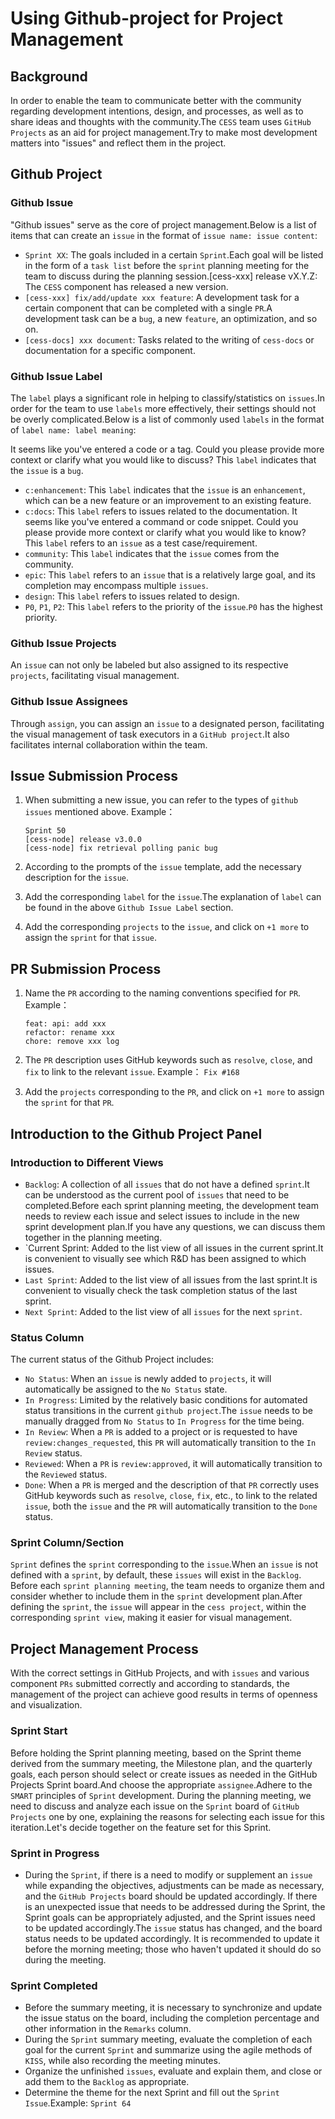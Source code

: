 # Using Github-project for Project Management

## Background

In order to enable the team to communicate better with the community regarding development intentions, design, and processes, as well as to share ideas and thoughts with the community.The `CESS` team uses `GitHub Projects` as an aid for project management.Try to make most development matters into "issues" and reflect them in the project.

## Github Project

### Github Issue

"Github issues" serve as the core of project management.Below is a list of items that can create an `issue` in the format of `issue name: issue content`:

- `Sprint XX`: The goals included in a certain `Sprint`.Each goal will be listed in the form of a `task list` before the `sprint` planning meeting for the team to discuss during the planning session.[cess-xxx] release vX.Y.Z: The `CESS` component has released a new version.
- `[cess-xxx] fix/add/update xxx feature`: A development task for a certain component that can be completed with a single `PR`.A development task can be a `bug`, a new `feature`, an optimization, and so on.
- `[cess-docs] xxx document`: Tasks related to the writing of `cess-docs` or documentation for a specific component.

### Github Issue Label

The `label` plays a significant role in helping to classify/statistics on `issues`.In order for the team to use `labels` more effectively, their settings should not be overly complicated.Below is a list of commonly used `labels` in the format of `label name: label meaning`:

It seems like you've entered a code or a tag. Could you please provide more context or clarify what you would like to discuss? This `label` indicates that the `issue` is a `bug`.

- `c:enhancement`: This `label` indicates that the `issue` is an `enhancement`, which can be a new feature or an improvement to an existing feature.
- `c:docs`: This `label` refers to issues related to the documentation.
It seems like you've entered a command or code snippet. Could you please provide more context or clarify what you would like to know? This `label` refers to an `issue` as a test case/requirement.
- `community`: This `label` indicates that the `issue` comes from the community.
- `epic`: This `label` refers to an `issue` that is a relatively large goal, and its completion may encompass multiple `issues`.
- `design`: This `label` refers to issues related to design.
- `P0`, `P1`, `P2`: This `label` refers to the priority of the `issue`.`P0` has the highest priority.

### Github Issue Projects

An `issue` can not only be labeled but also assigned to its respective `projects`, facilitating visual management.

### Github Issue Assignees

Through `assign`, you can assign an `issue` to a designated person, facilitating the visual management of task executors in a `GitHub project`.It also facilitates internal collaboration within the team.

## Issue Submission Process

1. When submitting a new issue, you can refer to the types of `github issues` mentioned above. Example：

    ```plain text
    Sprint 50
    [cess-node] release v3.0.0
    [cess-node] fix retrieval polling panic bug
    ```

2. According to the prompts of the `issue` template, add the necessary description for the `issue`.
3. Add the corresponding `label` for the `issue`.The explanation of `label` can be found in the above `Github Issue Label` section.
4. Add the corresponding `projects` to the `issue`, and click on `+1 more` to assign the `sprint` for that `issue`.

## PR Submission Process

1. Name the `PR` according to the naming conventions specified for `PR`. Example：

    ```plain text
    feat: api: add xxx
    refactor: rename xxx
    chore: remove xxx log
    ```

2. The `PR` description uses GitHub keywords such as `resolve`, `close`, and `fix` to link to the relevant `issue`. Example： `Fix #168`

3. Add the `projects` corresponding to the `PR`, and click on `+1 more` to assign the `sprint` for that `PR`.

## Introduction to the Github Project Panel

### Introduction to Different Views

- `Backlog`: A collection of all `issues` that do not have a defined `sprint`.It can be understood as the current pool of `issues` that need to be completed.Before each sprint planning meeting, the development team needs to review each issue and select issues to include in the new sprint development plan.If you have any questions, we can discuss them together in the planning meeting.
- `Current Sprint: Added to the list view of all issues in the current sprint.It is convenient to visually see which R&D has been assigned to which issues.
- `Last Sprint`: Added to the list view of all issues from the last sprint.It is convenient to visually check the task completion status of the last sprint.
- `Next Sprint`: Added to the list view of all `issues` for the next `sprint`.

### Status Column

The current status of the Github Project includes:

- `No Status`: When an `issue` is newly added to `projects`, it will automatically be assigned to the `No Status` state.
- `In Progress`: Limited by the relatively basic conditions for automated status transitions in the current `github project`.The `issue` needs to be manually dragged from `No Status` to `In Progress` for the time being.
- `In Review`: When a `PR` is added to a project or is requested to have `review:changes_requested`, this `PR` will automatically transition to the `In Review` status.
- `Reviewed`: When a `PR` is `review:approved`, it will automatically transition to the `Reviewed` status.
- `Done`: When a `PR` is merged and the description of that `PR` correctly uses GitHub keywords such as `resolve`, `close`, `fix`, etc., to link to the related `issue`, both the `issue` and the `PR` will automatically transition to the `Done` status.

### Sprint Column/Section

`Sprint` defines the `sprint` corresponding to the `issue`.When an `issue` is not defined with a `sprint`, by default, these `issues` will exist in the `Backlog`. Before each `sprint planning meeting`, the team needs to organize them and consider whether to include them in the `sprint` development plan.After defining the `sprint`, the `issue` will appear in the `cess project`, within the corresponding `sprint view`, making it easier for visual management.

## Project Management Process

With the correct settings in GitHub Projects, and with `issues` and various component `PRs` submitted correctly and according to standards, the management of the project can achieve good results in terms of openness and visualization.

### Sprint Start

Before holding the Sprint planning meeting, based on the Sprint theme derived from the summary meeting, the Milestone plan, and the quarterly goals, each person should select or create issues as needed in the GitHub Projects Sprint board.And choose the appropriate `assignee`.Adhere to the `SMART` principles of `Sprint` development.
During the planning meeting, we need to discuss and analyze each issue on the `Sprint` board of `GitHub Projects` one by one, explaining the reasons for selecting each issue for this iteration.Let's decide together on the feature set for this Sprint.

### Sprint in Progress

- During the `Sprint`, if there is a need to modify or supplement an `issue` while expanding the objectives, adjustments can be made as necessary, and the `GitHub Projects` board should be updated accordingly.
If there is an unexpected issue that needs to be addressed during the Sprint, the Sprint goals can be appropriately adjusted, and the Sprint issues need to be updated accordingly.The `issue` status has changed, and the board status needs to be updated accordingly. It is recommended to update it before the morning meeting; those who haven't updated it should do so during the meeting.

### Sprint Completed

- Before the summary meeting, it is necessary to synchronize and update the issue status on the board, including the completion percentage and other information in the `Remarks` column.
- During the `Sprint` summary meeting, evaluate the completion of each goal for the current `Sprint` and summarize using the agile methods of `KISS`, while also recording the meeting minutes.
- Organize the unfinished `issues`, evaluate and explain them, and close or add them to the `Backlog` as appropriate.
- Determine the theme for the next Sprint and fill out the `Sprint Issue`.Example: `Sprint 64`
